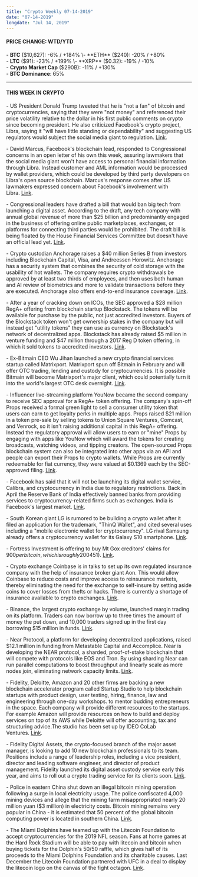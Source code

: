 ```yaml
---
title: "Crypto Weekly 07-14-2019"
date: "07-14-2019"
longdate: "Jul 14, 2019"
---
```


#### **PRICE CHANGE: WTD/YTD**

\- **BTC** ($10,627): -6% / +184%  
\- **ETH** ($240): -20% / +80%  
\- **LTC** ($91): -23% / +199%  
\- **XRP** ($0.32): -19% / -10%  
\- **Crypto Market Cap** ($290B): -11% / +130%  
\- **BTC Dominance**: 65%



---

#### **THIS WEEK IN CRYPTO**

\- US President Donald Trump tweeted that he is "not a fan" of bitcoin and cryptocurrencies, saying that they were "not money" and referenced their price volatility relative to the dollar in his first public comments on crypto since becoming president. He also criticized Facebook's crypto project, Libra, saying it "will have little standing or dependability" and suggesting US regulators would subject the social media giant to regulation. [Link](https://twitter.com/realDonaldTrump/status/1149472282584072192).   
  
\- David Marcus, Facebook's blockchain lead, responded to Congressional concerns in an open letter of his own this week, assuring lawmakers that the social media giant won't have access to personal financial information through Libra. Instead customer and AML information would be processed by wallet providers, which could be developed by third party developers on Libra's open source blockchain. Marcus's response comes after US lawmakers expressed concern about Facebook's involvement with Libra. [Link](https://www.theblockcrypto.com/tiny/facebooks-marcus-responds-to-lawmakers-concerns-about-the-social-networks-connection-to-libra/).   
  
\- Congressional leaders have drafted a bill that would ban big tech from launching a digital asset. According to the draft, any tech company with annual global revenue of more than $25 billion and predominantly engaged in the business of offering online public marketplaces, exchanges, or platforms for connecting third parties would be prohibited. The draft bill is being floated by the House Financial Services Committee but doesn't have an official lead yet. [Link](https://www.theblockcrypto.com/tiny/congressional-leaders-have-drafted-a-bill-that-would-ban-big-tech-from-launching-a-digital-asset/).   
  
\- Crypto custodian Anchorage raises a $40 million Series B from investors including Blockchain Capital, Visa, and Andreessen Horowitz. Anchorage has a security system that combines the security of cold storage with the usability of hot wallets. The company requires crypto withdrawals be approved by at least two thirds of employees, and then uses both human and AI review of biometrics and more to validate transactions before they are executed. Anchorage also offers end-to-end insurance coverage. [Link](https://techcrunch.com/2019/07/10/anchorage-cryptocurrency-security/).   
  
\- After a year of cracking down on ICOs, the SEC approved a $28 million RegA+ offering from blockchain startup Blockstack. The tokens will be available for purchase by the public, not just accredited investors. Buyers of the Blockstack token won't get ownership stakes in the company but will instead get "utility tokens" they can use as currency on Blockstack's network of decentralized apps. Blockstack has already raised $5 million in venture funding and $47 million through a 2017 Reg D token offering, in which it sold tokens to accredited investors. [Link](https://www.wsj.com/articles/sec-clears-blockstack-to-hold-first-regulated-token-offering-11562794848).   
  
\- Ex-Bitmain CEO Wu Jihan launched a new crypto financial services startup called Matrixport. Matrixport spun off Bitmain in February and will offer OTC trading, lending and custody for cryptocurrencies. It is possible Bitmain will become Matrixport's major client, which could potentially turn it into the world's largest OTC desk overnight. [Link](https://www.bloomberg.com/news/articles/2019-07-08/bitmain-crypto-billionaire-launches-new-startup-as-bitcoin-rises).   
  
\- Influencer live-streaming platform YouNow became the second company to receive SEC approval for a RegA+ token offering. The company's spin-off Props received a formal green light to sell a consumer utility token that users can earn to get loyalty perks in multiple apps. Props raised $21 million in a token pre-sale by selling tokens to Union Square Ventures, Comcast, and Venrock, so it isn't raising additional capital in this RegA+ offering. Instead the regulatory approval will allow users to earn or "mine" Props by engaging with apps like YouNow which will award the tokens for creating broadcasts, watching videos, and tipping creators. The open-sourced Props blockchain system can also be integrated into other apps via an API and people can export their Props to crypto wallets. While Props are currently redeemable for fiat currency, they were valued at $0.1369 each by the SEC-approved filing. [Link](https://techcrunch.com/2019/07/11/props-reg-a-token/).   
  
\- Facebook has said that it will not be launching its digital wallet service, Calibra, and cryptocurrency in India due to regulatory restrictions. Back in April the Reserve Bank of India effectively banned banks from providing services to cryptocurrency-related firms such as exchanges. India is Facebook's largest market. [Link](https://www.coindesk.com/facebook-says-it-wont-launch-crypto-in-india-due-to-regulatory-issues).   
  
\- South Korean giant LG is rumored to be building a crypto wallet after it filed an application for the trademark, "ThinQ Wallet", and cited several uses including a "mobile electronic wallet for cryptocurrency". LG rival Samsung already offers a cryptocurrency wallet for its Galaxy S10 smartphone. [Link](https://www.theblockcrypto.com/tiny/lg-could-be-working-on-building-a-crypto-wallet-new-patent-filing-shows/).   
  
\- Fortress Investment is offering to buy Mt Gox creditors' claims for $900 per bitcoin, which is roughly 200% of the bankruptcy value but only 7% of bitcoin's current value. Mt Gox collapsed in 2014 after 850,000 bitcoins disappeared from the exchange's servers. Creditors of the exchange hoped that they would receive their missing bitcoin, but may only receive the cash equivalent price of bitcoin at the time of the exchange's collapse ($451). [Link](https://www.coindesk.com/fortress-will-buy-mt-gox-creditors-claims-for-900-per-bitcoin-owed).   
  
\- Crypto exchange Coinbase is in talks to set up its own regulated insurance company with the help of insurance broker giant Aon. This would allow Coinbase to reduce costs and improve access to reinsurance markets, thereby eliminating the need for the exchange to self-insure by setting aside coins to cover losses from thefts or hacks. There is currently a shortage of insurance available to crypto exchanges. [Link](https://www.coindesk.com/coinbase-is-in-talks-to-launch-its-own-insurance-company).   
  
\- Binance, the largest crypto exchange by volume, launched margin trading on its platform. Traders can now borrow up to three times the amount of money the put down, and 10,000 traders signed up in the first day borrowing $15 million in funds. [Link](https://www.bloomberg.com/news/articles/2019-07-12/biggest-crypto-exchange-ceo-says-retail-still-driving-the-rally).   
  
\- Near Protocol, a platform for developing decentralized applications, raised $12.1 million in funding from Metastable Capital and Accomplice. Near is developing the NEAR protocol, a sharded, proof-of-stake blockchain that will compete with protocols like EOS and Tron. By using sharding Near can run parallel computations to boost throughput and linearly scale as more nodes join, eliminating network capacity limits. [Link](https://www.coindesk.com/dapp-platfrom-near-raises-12-1-million-from-metastable-accomplice).   
  
\- Fidelity, Deloitte, Amazon and 20 other firms are backing a new blockchain accelerator program called Startup Studio to help blockchain startups with product design, user testing, hiring, finance, law and engineering through one-day workshops. to mentor budding entrepreneurs in the space. Each company will provide different resources to the startups. For example Amazon will provide resources on how to build and deploy services on top of its AWS while Deloitte will offer accounting, tax and structuring advice.The studio has been set up by IDEO CoLab Ventures. [Link](https://www.theblockcrypto.com/2019/07/11/fidelity-deloitte-amazon-support-new-blockchain-accelerator/).   
  
\- Fidelity Digital Assets, the crypto-focused branch of the major asset manager, is looking to add 10 new blockchain professionals to its team. Positions include a range of leadership roles, including a vice president, director and leading software engineer, and director of product management. Fidelity launched its digital asset custody service early this year, and aims to roll out a crypto trading service for its clients soon. [Link](https://www.coindesk.com/fidelity-digital-assets-is-hiring-10-more-blockchain-and-trading-experts).   
  
\- Police in eastern China shut down an illegal bitcoin mining operation following a surge in local electricity usage. The police confiscated 4,000 mining devices and allege that the mining farm misappropriated nearly 20 million yuan ($3 million) in electricity costs. Bitcoin mining remains very popular in China - it is estimated that 50 percent of the global bitcoin computing power is located in southern China. [Link](https://www.coindesk.com/police-bust-chinese-bitcoin-mining-farm-after-surge-in-power-usage).  
  
\- The Miami Dolphins have teamed up with the Litecoin Foundation to accept cryptocurrencies for the 2019 NFL season. Fans at home games at the Hard Rock Stadium will be able to pay with litecoin and bitcoin when buying tickets for the Dolphin's 50/50 raffle, which gives half of its proceeds to the Miami Dolphins Foundation and its charitable causes. Last December the Litecoin Foundation partnered with UFC in a deal to display the litecoin logo on the canvas of the fight octagon. [Link](https://www.coindesk.com/the-miami-dolphins-now-have-an-official-crypto-and-its-litecoin).